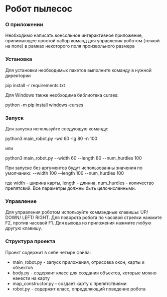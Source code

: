# Робот пылесос 

### О приложении
Необходимо написать консольное интерактивное приложение, 
принимающее простой набор команд для управления роботом (точкой на поле)
в рамках некоторого поля произвольного размера

### Установка
Для установки необходимых пакетов выполните команду в нужной директории

pip install -r requirements.txt

Для Windows также необходима библиотека curses:

python -m pip install windows-curses
### Запуск

Для запуска используйте следующую команду:

python3 main_robot.py -wd 60 -lg 80 -n 100

или

python3 main_robot.py --width 60 --length 80 --num_hurdles 100

При запуске без аргументов будут использованны значения по умолчанию:
--width 100 --length 100 --num_hurdles 100



где width - ширина карты, length - длинна, num_hurdles - количество препятсвий.
Все параметры должны быть целочисленными.

### Управление

Для управления роботом используйте коммандные клавишы: UP/ DOWN/ LEFT/ RIGHT.
Для поворота робота по часовой стрелки нажмите F2, против часовой F1.
Для выхода из приложения нажмите любую другую клавишу.

### Структура проекта 
Проект содержит в себе четыре файла:

* main_robot.py - запуск приложения, отрисовка окон, карты и объектов
* body.py - содержит класс для создания объектов, которые можно нанести на карту
* map_constructor.py - создает карту с препятствиями 
* robot.py - содержит класс, определяющий поведение робота 